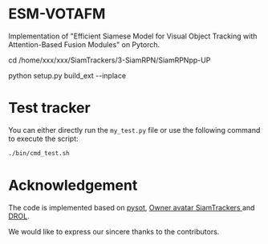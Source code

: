 # ESM-VOTAFM
Implementation of "Efficient Siamese Model for Visual Object Tracking with Attention-Based Fusion Modules" on Pytorch. 


cd /home/xxx/xxx/SiamTrackers/3-SiamRPN/SiamRPNpp-UP 

python setup.py build_ext --inplace

# Test tracker
You can either directly run the `my_test.py` file or use the following command to execute the script:

```bash
./bin/cmd_test.sh
```


# Acknowledgement
The code is implemented based on [pysot](https://github.com/STVIR/pysot), [Owner avatar
SiamTrackers
](https://github.com/HonglinChu/SiamTrackers) and [DROL](https://github.com/shallowtoil/DROL). 

We would like to express our sincere thanks to the contributors.
